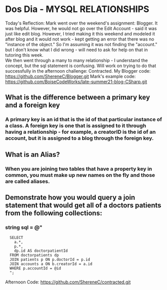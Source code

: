 # Dos Dia - MYSQL RELATIONSHIPS

Today's Reflection: Mark went over the weekend's assignment: Blogger.  It was helpful.  However, he would not go over the Edit Account - said it was just like edit blog.  However, I tried making it this weekend and modeled it after blog and it would not work - kept getting an error that there was no "instance of the object."  So I'm assuming it was not finding the "account."  but I don't know what I did wrong - will need to ask for help on that in tutoring this week.  
We then went through a many to many relationship - I understand the concept, but the sql statement is confusing.  Will work on trying to do that successfully in the afternoon challenge: Contracted.
My Blogger code:
https://github.com/ShereneC/Blogger.git
Mark's example code:
https://github.com/BoiseCodeWorks/late-summer21-blog-CSharp.git

## What is the difference between a primary key and a foreign key

### A primary key is an id that is the id of that particular instance of a class. A foreign key is one that is assigned to it through having a relationship - for example, a creatorID is the id of an account, but it is assigned to a blog through the foreign key.

## What is an Alias?

### When you are joining two tables that have a property key in common, you must make up new names on the fly and those are called aliases.  

## Demonstrate how you would query a join statement that would get all of a doctors patients from the following collections:

###       string sql = @"
      SELECT
        a.*,
        p.*,
        dp.id AS doctorpatientId
      FROM doctorpatients dp
      JOIN patients p ON p.doctorId = p.id
      JOIN accounts a ON b.creatorId = a.id
      WHERE p.accountId = @id
      ";

Afternoon Code: https://github.com/ShereneC/contracted.git